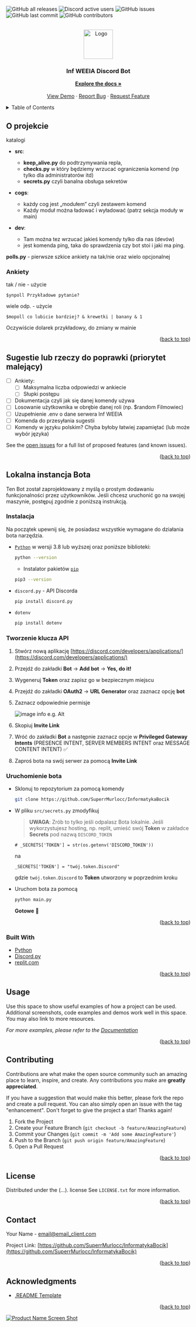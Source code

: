 <div id="top"></div>
<!--
*** Thanks for checking out the Best-README-Template. If you have a suggestion
*** that would make this better, please fork the repo and create a pull request
*** or simply open an issue with the tag "enhancement".
*** Don't forget to give the project a star!
*** Thanks again! Now go create something AMAZING! :D
-->


<!-- PROJECT SHIELDS -->
<!--
*** I'm using markdown "reference style" links for readability.
*** Reference links are enclosed in brackets [ ] instead of parentheses ( ).
*** See the bottom of this document for the declaration of the reference variables
*** for contributors-url, forks-url, etc. This is an optional, concise syntax you may use.
*** https://www.markdownguide.org/basic-syntax/#reference-style-links
-->

![GitHub all releases](https://img.shields.io/github/downloads/SuperrMurlocc/InformatykaBocik/total)
![Discord active users](https://img.shields.io/discord/761150834489688094?label=discord)
![GitHub issues](https://img.shields.io/github/issues/SuperrMurlocc/InformatykaBocik)
![GitHub last commit](https://img.shields.io/github/last-commit/SuperrMurlocc/InformatykaBocik)
![GitHub contributors](https://img.shields.io/github/all-contributors/SuperrMurlocc/InformatykaBocik)

<!-- PROJECT LOGO -->
<br />
<div align="center">
  <a href="https://github.com/SuperrMurlocc/InformatykaBocik">
    <img src="img/logo.png" alt="Logo" width="80" height="80">
  </a>

<h3 align="center">Inf WEEIA Discord Bot</h3>

  <p align="center">
    <a href="https://github.com/SuperrMurlocc/InformatykaBocik"><strong>Explore the docs »</strong></a>
    <br />
    <br />
    <a href="https://github.com/SuperrMurlocc/InformatykaBocik">View Demo</a>
    ·
    <a href="https://github.com/SuperrMurlocc/InformatykaBocik/issues">Report Bug</a>
    ·
    <a href="https://github.com/SuperrMurlocc/InformatykaBocik/issues">Request Feature</a>
  </p>
</div>



<!-- TABLE OF CONTENTS -->
<details>
  <summary>Table of Contents</summary>
  <ol>
    <li>
      <a href="#about-the-project">About The Project</a>
      <ul>
        <li><a href="#built-with">Built With</a></li>
      </ul>
    </li>
    <li>
      <a href="#getting-started">Getting Started</a>
      <ul>
        <li><a href="#prerequisites">Prerequisites</a></li>
        <li><a href="#installation">Installation</a></li>
      </ul>
    </li>
    <li><a href="#usage">Usage</a></li>
    <li><a href="#roadmap">Roadmap</a></li>
    <li><a href="#contributing">Contributing</a></li>
    <li><a href="#license">License</a></li>
    <li><a href="#contact">Contact</a></li>
    <li><a href="#acknowledgments">Acknowledgments</a></li>
  </ol>
</details>


<!-- ABOUT THE PROJECT -->
## O projekcie


katalogi

- **src**:
	- **keep_alive.py** do podtrzymywania repla,
	- **checks.py** w który będziemy wrzucać ograniczenia komend (np tylko dla administratorów itd)
	- **secrets.py** czyli banalna obsługa sekretów

- **cogs**:
	- każdy cog jest „modułem” czyli zestawem komend
	- Każdy moduł można ładować i wyładować (patrz sekcja moduły w main)

- **dev**:
	- Tam można tez wrzucać jakieś komendy tylko dla nas (devów)
	- jest komenda ping, taka do sprawdzenia czy bot stoi i jaki ma ping.

**polls.py** - pierwsze szkice ankiety na tak/nie oraz wielo opcjonalnej


### Ankiety

tak / nie - użycie
```
$ynpoll Przykładowe pytanie?
```
wiele odp. - użycie
```
$mopoll co lubicie bardziej? & krewetki | banany & 1
```

Oczywiście dolarek przykładowy, do zmiany w mainie


<p align="right">(<a href="#top">back to top</a>)</p>


<!-- ROADMAP -->
## Sugestie lub rzeczy do poprawki (priorytet malejący)

- [ ] Ankiety:
	- [ ] Maksymalna liczba odpowiedzi w ankiecie
	- [ ] Słupki postępu

- [ ] Dokumentacja czyli jak się danej komendy używa
- [ ] Losowanie użytkownika w obrębie danej roli (np. $random Filmowiec)
- [ ] Uzupełnienie .env o dane serwera Inf WEEIA
- [ ] Komenda do przesyłania sugestii
- [ ] Komendy w języku polskim? Chyba byłoby łatwiej zapamiętać (lub może wybór języka)

See the [open issues](https://github.com/SuperrMurlocc/InformatykaBocik/issues) for a full list of proposed features (and known issues).

<p align="right">(<a href="#top">back to top</a>)</p>


<!-- GETTING STARTED -->
## Lokalna instancja Bota

Ten Bot został zaprojektowany z myślą o prostym dodawaniu funkcjonalności przez użytkowników. Jeśli chcesz uruchonić go na swojej maszynie, postępuj zgodnie z poniższą instrukcją.

### Instalacja

Na początek upewnij się, że posiadasz wszystkie wymagane do działania bota narzędzia.
* [`Python`](https://www.python.org/downloads/) w wersji 3.8 lub wyższej oraz poniższe biblioteki:
  ```sh
  python --version
  ```

	* Instalator pakietów [`pip`](https://www.odoo.com/forum/help-1/how-to-install-pip-in-python-3-on-ubuntu-18-04-167715)

	```sh
	pip3 --version
	```

* `discord.py` - API Discorda

	```sh
	pip install discord.py
	```

* `dotenv`

	```sh
	pip install dotenv
	```

### Tworzenie klucza API

1. Stwórz nową aplikację [https://discord.com/developers/applications/](https://discord.com/developers/applications/)

2. Przejdź do zakładki **Bot** &rarr; **Add bot** &rarr; **Yes, do it!**

3. Wygeneruj **Token** oraz zapisz go w bezpiecznym miejscu

4. Przejdź do zakładki **OAuth2** &rarr; **URL Generator** oraz zaznacz opcję **bot**

5. Zaznacz odpowiednie permisje 
	
	![image info e.g. Alt](img/permissions.png)

6. Skopiuj **Invite Link**

7. Wróć do zakładki **Bot** a następnie zaznacz opcje w **Privileged Gateway Intents** (PRESENCE INTENT, SERVER MEMBERS INTENT oraz MESSAGE CONTENT INTENT) ✅

8. Zaproś bota na swój serwer za pomocą **Invite Link**

### Uruchomienie bota

- Sklonuj to repozytorium za pomocą komendy

	```sh
	git clone https://github.com/SuperrMurlocc/InformatykaBocik
	```


- W pliku `src/secrets.py` zmodyfikuj
	> **UWAGA**: Zrób to tylko jeśli odpalasz Bota lokalnie. Jeśli wykorzystujesz hosting, np. replit, umieść swój **Token** w zakładce **Secrets** pod nazwą `DISCORD_TOKEN`

	```
    # _SECRETS['TOKEN'] = str(os.getenv('DISCORD_TOKEN'))
	```
	na
	```
	_SECRETS['TOKEN'] = "twój.token.Discord"
	```
	gdzie `twój.token.Discord` to **Token** utworzony w poprzednim kroku


- Uruchom bota za pomocą

	```sh
	python main.py
	```

	**Gotowe** 🎉


<p align="right">(<a href="#top">back to top</a>)</p>


### Built With

* [Python](https://www.python.org/)
* [Discord.py](https://discordpy.readthedocs.io/en/stable/index.html)
* [replit.com](https://replit.com/~)

<p align="right">(<a href="#top">back to top</a>)</p>


<!-- USAGE EXAMPLES -->
## Usage

Use this space to show useful examples of how a project can be used. Additional screenshots, code examples and demos work well in this space. You may also link to more resources.

_For more examples, please refer to the [Documentation](https://example.com)_

<p align="right">(<a href="#top">back to top</a>)</p>


<!-- CONTRIBUTING -->
## Contributing

Contributions are what make the open source community such an amazing place to learn, inspire, and create. Any contributions you make are **greatly appreciated**.

If you have a suggestion that would make this better, please fork the repo and create a pull request. You can also simply open an issue with the tag "enhancement".
Don't forget to give the project a star! Thanks again!

1. Fork the Project
2. Create your Feature Branch (`git checkout -b feature/AmazingFeature`)
3. Commit your Changes (`git commit -m 'Add some AmazingFeature'`)
4. Push to the Branch (`git push origin feature/AmazingFeature`)
5. Open a Pull Request

<p align="right">(<a href="#top">back to top</a>)</p>


<!-- LICENSE -->
## License

Distributed under the (...). license See `LICENSE.txt` for more information.

<p align="right">(<a href="#top">back to top</a>)</p>


<!-- CONTACT -->
## Contact

Your Name - email@email_client.com

Project Link: [https://github.com/SuperrMurlocc/InformatykaBocik](https://github.com/SuperrMurlocc/InformatykaBocik)

<p align="right">(<a href="#top">back to top</a>)</p>



<!-- ACKNOWLEDGMENTS -->
## Acknowledgments

* [.README Template](https://github.com/othneildrew/Best-README-Template)

<p align="right">(<a href="#top">back to top</a>)</p>


<!-- MARKDOWN LINKS & IMAGES -->
<!-- https://www.markdownguide.org/basic-syntax/#reference-style-links -->
[contributors-shield]: https://img.shields.io/github/contributors/SuperrMurlocc/InformatykaBocik.svg?style=for-the-badge
[contributors-url]: https://github.com/SuperrMurlocc/InformatykaBocik/graphs/contributors
[forks-shield]: https://img.shields.io/github/forks/SuperrMurlocc/InformatykaBocik.svg?style=for-the-badge
[forks-url]: https://github.com/SuperrMurlocc/InformatykaBocik/network/members
[stars-shield]: https://img.shields.io/github/stars/SuperrMurlocc/InformatykaBocik.svg?style=for-the-badge
[stars-url]: https://github.com/SuperrMurlocc/InformatykaBocik/stargazers
[issues-shield]: https://img.shields.io/github/issues/SuperrMurlocc/InformatykaBocik.svg?style=for-the-badge
[issues-url]: https://github.com/SuperrMurlocc/InformatykaBocik/issues
[license-shield]: https://img.shields.io/github/license/SuperrMurlocc/InformatykaBocik.svg?style=for-the-badge
[license-url]: https://github.com/SuperrMurlocc/InformatykaBocik/blob/master/LICENSE.txt
[linkedin-shield]: https://img.shields.io/badge/-LinkedIn-black.svg?style=for-the-badge&logo=linkedin&colorB=555
[linkedin-url]: https://linkedin.com/in/linkedin_username
[product-screenshot]: img/screenshot.png

[![Product Name Screen Shot][product-screenshot]](https://example.com)